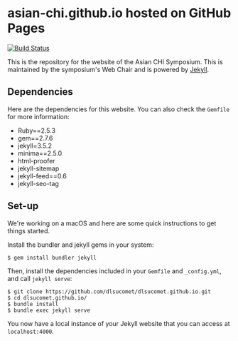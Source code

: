 # asian-chi.github.io hosted on GitHub Pages

[![Build Status](https://travis-ci.com/asian-chi/asian-chi.github.io.svg?branch=master)](https://travis-ci.com/asian-chi/asian-chi.github.io)

This is the repository for the website of the Asian CHI Symposium. This is maintained by the symposium's Web Chair and is powered by [Jekyll](https://jekyllrb.com/). 

## Dependencies

Here are the dependencies for this website. You can also check the `Gemfile` for more
information: 

- Ruby==2.5.3
- gem==2.7.6
- jekyll=3.5.2
- minima==2.5.0
- html-proofer
- jekyll-sitemap
- jekyll-feed==0.6
- jekyll-seo-tag

## Set-up

We're working on a macOS and here are some quick instructions to get things started.

Install the bundler and jekyll gems in your system:

```
$ gem install bundler jekyll
```

Then, install the dependencies included in your `Gemfile` and `_config.yml`, and call `jekyll serve`:

```
$ git clone https://github.com/dlsucomet/dlsucomet.github.io.git 
$ cd dlsucomet.github.io/
$ bundle install
$ bundle exec jekyll serve
```

You now have a local instance of your Jekyll website that you can access at `localhost:4000`.